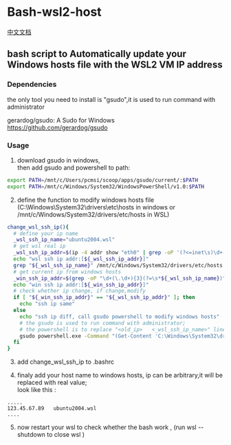 # Bash-wsl2-host
[中文文档](README-CN.md)
## bash script to Automatically update your Windows hosts file with the WSL2 VM IP address 

### Dependencies
the only tool you need to install is "gsudo",it is used to run command with administrator

gerardog/gsudo: A Sudo for Windows  
https://github.com/gerardog/gsudo

### Usage
1. download gsudo in windows,  
then add gsudo and powershell to path:
```bash
export PATH=/mnt/c/Users/pcmsi/scoop/apps/gsudo/current/:$PATH
export PATH=/mnt/c/Windows/System32/WindowsPowerShell/v1.0:$PATH
```

2. define the function to modify windows hosts file (C:\Windows\System32\drivers\etc\hosts in windows 
or /mnt/c/Windows/System32/drivers/etc/hosts in WSL)

```bash
change_wsl_ssh_ip(){
  # define your ip name
  _wsl_ssh_ip_name="ubuntu2004.wsl"
  # get wsl real ip
  _wsl_ssh_ip_addr=$(ip -4 addr show "eth0" | grep -oP '(?<=inet\s)\d+(\.\d+){3}')
  echo "wsl ssh ip addr:[${_wsl_ssh_ip_addr}]"
  grep "${_wsl_ssh_ip_name}" /mnt/c/Windows/System32/drivers/etc/hosts
  # get current ip from windows hosts
  _win_ssh_ip_addr=$(grep -oP "\d+(\.\d+){3}(?=\s*${_wsl_ssh_ip_name})" /mnt/c/Windows/System32/drivers/etc/hosts)
  echo "win ssh ip addr:[${_win_ssh_ip_addr}]"
  # check whether ip change, if change,modify
  if [ "${_win_ssh_ip_addr}" == "${_wsl_ssh_ip_addr}" ]; then
    echo "ssh ip same"
  else
    echo "ssh ip diff, call gsudo powershell to modify windows hosts"
    # the gsudo is used to run command with administrator;
    # the powershell is to replace "<old_ip>   <_wsl_ssh_ip_name>" line with "<new_ip>  <_wsl_ssh_ip_name>" in windows hosts
    gsudo powershell.exe -Command "(Get-Content 'C:\Windows\System32\drivers\etc\hosts') -replace '.*${_wsl_ssh_ip_name}', '${_wsl_ssh_ip_addr}  ${_wsl_ssh_ip_name}'| Set-Content 'C:\Windows\System32\drivers\etc\hosts'"
  fi
}
```
3. add change_wsl_ssh_ip to .bashrc

4. finaly add your host name to windows hosts, ip can be arbitrary,it will be replaced with real value;  
look like this :
```text
.....
123.45.67.89   ubuntu2004.wsl 
....
```

5. now restart your wsl to check whether the bash work ,
(run wsl --shutdown  to close wsl )


